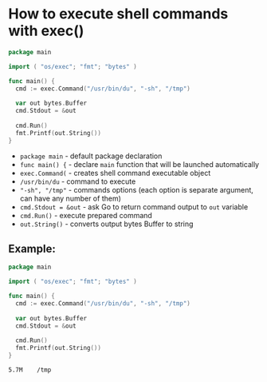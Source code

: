 # How to execute shell commands with exec()

```go
package main

import ( "os/exec"; "fmt"; "bytes" )

func main() {
  cmd := exec.Command("/usr/bin/du", "-sh", "/tmp")
  
  var out bytes.Buffer
  cmd.Stdout = &out
  
  cmd.Run()
  fmt.Printf(out.String())
}
```

- `package main` - default package declaration
- `func main() {` - declare `main` function that will be launched automatically
- `exec.Command(` - creates shell command executable object
- `/usr/bin/du` - command to execute
- `"-sh", "/tmp"` - commands options (each option is separate argument, can have any number of them)
- `cmd.Stdout = &out` - ask Go to return command output to `out` variable
- `cmd.Run()` - execute prepared command
- `out.String()` - converts output bytes Buffer to string

## Example: 
```go
package main

import ( "os/exec"; "fmt"; "bytes" )

func main() {
  cmd := exec.Command("/usr/bin/du", "-sh", "/tmp")
  
  var out bytes.Buffer
  cmd.Stdout = &out
  
  cmd.Run()
  fmt.Printf(out.String())
}
```
```
5.7M	/tmp

```

